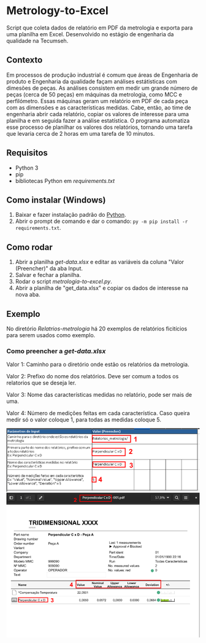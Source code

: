 # Metrology-to-Excel
Script que coleta dados de relatório em PDF da metrologia e exporta para uma planilha em Excel. Desenvolvido no estágio de engenharia da qualidade na Tecumseh.

## Contexto 
Em processos de produção industrial é comum que áreas de Engenharia de produto e Engenharia da qualidade façam análises estátisticas com dimesões de peças.
As análises consistem em medir um grande número de peças (cerca de 50 peças) em máquinas da metrologia, como MCC e perfilómetro. Essas máquinas geram um relatório em PDF de cada peça com as dimensões e as características medidas. Cabe, então, ao time de engenharia abrir cada relatório, copiar os valores de interesse para uma planilha e em seguida fazer a análise estatística.
O programa automatiza esse processo de planilhar os valores dos relatórios, tornando uma tarefa que levaria cerca de 2 horas em uma tarefa de 10 minutos. 

## Requisitos
 - Python 3
 - pip
 - bibliotecas Python em _requirements.txt_

## Como instalar (Windows)
1. Baixar e fazer instalação padrão do [Python](https://www.python.org/ftp/python/3.10.6/python-3.10.6-amd64.exe).
2. Abrir o prompt de comando e dar o comando: `py -m pip install -r requirements.txt`.

## Como rodar
1. Abrir a planilha _get-data.xlsx_ e editar as variáveis da coluna "Valor (Preencher)" da aba Input.
2. Salvar e fechar a planilha.
3. Rodar o script _metrologia-to-excel.py_.
4. Abrir a planilha de "get_data.xlsx" e copiar os dados de interesse na nova aba.

## Exemplo
No diretório _Relatrios-metrologia_ há 20 exemplos de relatórios ficitícios para serem usados como exemplo.

### Como preencher a _get-data.xlsx_
Valor 1: Caminho para o diretório onde estão os relatórios da metrologia.

Valor 2: Prefixo do nome dos relatórios. Deve ser comum a todos os relatorios que se deseja ler.

Valor 3: Nome das características medidas no relatório, pode ser mais de uma.

Valor 4: Número de medições feitas em cada característica. Caso queira medir só o valor coloque 1, para todas as medidas coloque 5.

![Excel](excel_readme.png)
![PDF](pdf_readme.png)

